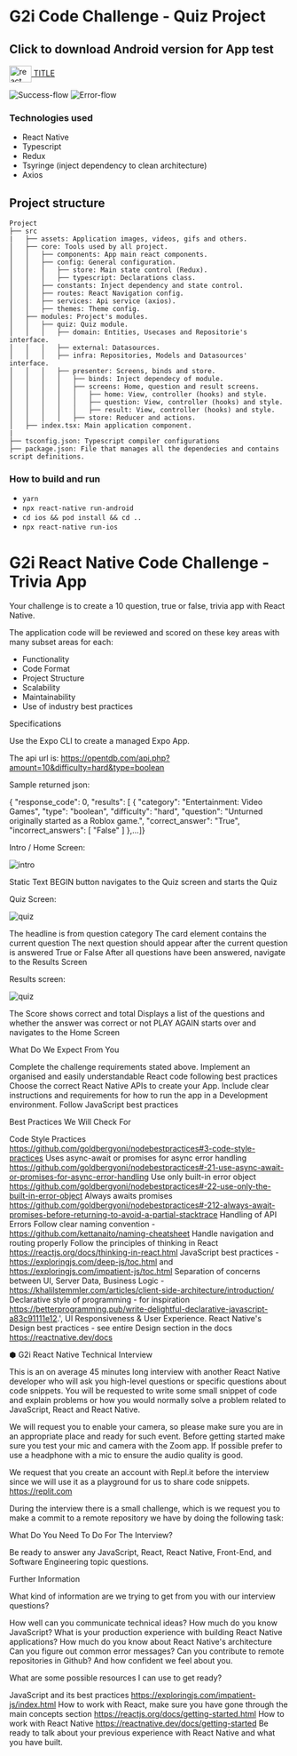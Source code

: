 # G2i Code Challenge - Quiz Project

## Click to download Android version for App test
<a download="apk/app-release.apk" href="apk/app-release.apk" title="ImageName">
    <img align="center" alt="react" height="30" width="40" src="https://raw.githubusercontent.com/devicons/devicon/master/icons/react/react-original.svg">
</a>
<a href="data:application/octet-stream,DATA" download="apk/app-release.apk">TITLE</a>

![Success-flow](apk/Success_flow.gif)
![Error-flow](apk/Error_flow.gif)


### Technologies used

- React Native
- Typescript
- Redux
- Tsyringe (inject dependency to clean architecture)
- Axios

## Project structure

```
Project
├── src
|   ├── assets: Application images, videos, gifs and others.
│   ├── core: Tools used by all project.
│   │   ├── components: App main react components.
│   │   ├── config: General configuration.
│   │   │   ├── store: Main state control (Redux).
│   │   │   ├── typescript: Declarations class.
│   │   ├── constants: Inject dependency and state control.
│   │   ├── routes: React Navigation config.
│   │   ├── services: Api service (axios).
│   │   ├── themes: Theme config.
│   ├── modules: Project's modules.
│   │   ├── quiz: Quiz module.
│   │   │   ├── domain: Entities, Usecases and Repositorie's interface.
│   │   │   ├── external: Datasources.
│   │   │   ├── infra: Repositories, Models and Datasources' interface.
│   │   │   ├── presenter: Screens, binds and store.
│   │   │   │   ├── binds: Inject dependecy of module.
│   │   │   │   ├── screens: Home, question and result screens.
│   │   │   │   │   ├── home: View, controller (hooks) and style.
│   │   │   │   │   ├── question: View, controller (hooks) and style.
│   │   │   │   │   ├── result: View, controller (hooks) and style.
│   │   │   │   ├── store: Reducer and actions.
│   ├── index.tsx: Main application component.
|
├── tsconfig.json: Typescript compiler configurations
├── package.json: File that manages all the dependecies and contains script definitions.

```

### How to build and run

- `yarn`
- `npx react-native run-android`
- `cd ios && pod install && cd ..`
- `npx react-native run-ios`

# G2i React Native Code Challenge - Trivia App

Your challenge is to create a 10 question, true or false, trivia app with React Native.

The application code will be reviewed and scored on these key areas with many subset areas for each:

- Functionality
- Code Format
- Project Structure
- Scalability
- Maintainability
- Use of industry best practices

Specifications

Use the Expo CLI to create a managed Expo App.

The api url is: https://opentdb.com/api.php?amount=10&difficulty=hard&type=boolean

Sample returned json:

{
"response_code": 0,
"results": [
{
"category": "Entertainment: Video Games",
"type": "boolean",
"difficulty": "hard",
"question": "Unturned originally started as a Roblox game.",
"correct_answer": "True",
"incorrect_answers": [
"False"
]
},…]}

Intro / Home Screen:

 <img align="center" alt="intro" src="https://raw.githubusercontent.com/g2i/code-challenge-static-assets/master/Intro.png">

Static Text
BEGIN button navigates to the Quiz screen and starts the Quiz

Quiz Screen:

<img align="center" alt="quiz" src="https://raw.githubusercontent.com/g2i/code-challenge-static-assets/master/Quiz.png">

The headline is from question category
The card element contains the current question
The next question should appear after the current question is answered True or False
After all questions have been answered, navigate to the Results Screen

Results screen:

<img align="center" alt="quiz" src="https://raw.githubusercontent.com/g2i/code-challenge-static-assets/master/Score.png">

The Score shows correct and total
Displays a list of the questions and whether the answer was correct or not
PLAY AGAIN starts over and navigates to the Home Screen

What Do We Expect From You

Complete the challenge requirements stated above.
Implement an organised and easily understandable React code following best practices
Choose the correct React Native APIs to create your App.
Include clear instructions and requirements for how to run the app in a Development environment.
Follow JavaScript best practices

Best Practices We Will Check For

Code Style Practices https://github.com/goldbergyoni/nodebestpractices#3-code-style-practices
Uses async-await or promises for async error handling https://github.com/goldbergyoni/nodebestpractices#-21-use-async-await-or-promises-for-async-error-handling
Use only built-in error object https://github.com/goldbergyoni/nodebestpractices#-22-use-only-the-built-in-error-object
Always awaits promises https://github.com/goldbergyoni/nodebestpractices#-212-always-await-promises-before-returning-to-avoid-a-partial-stacktrace
Handling of API Errors
Follow clear naming convention - https://github.com/kettanaito/naming-cheatsheet
Handle navigation and routing properly
Follow the principles of thinking in React https://reactjs.org/docs/thinking-in-react.html
JavaScript best practices - https://exploringjs.com/deep-js/toc.html and https://exploringjs.com/impatient-js/toc.html
Separation of concerns between UI, Server Data, Business Logic - https://khalilstemmler.com/articles/client-side-architecture/introduction/
Declarative style of programming - for inspiration https://betterprogramming.pub/write-delightful-declarative-javascript-a83c91111e12.',
UI Responsiveness & User Experience.
React Native's Design best practices - see entire Design section in the docs https://reactnative.dev/docs

⬢ G2i React Native Technical Interview

This is an on average 45 minutes long interview with another React Native developer who will ask you high-level questions or specific questions about code snippets. You will be requested to write some small snippet of code and explain problems or how you would normally solve a problem related to JavaScript, React and React Native.

We will request you to enable your camera, so please make sure you are in an appropriate place and ready for such event. Before getting started make sure you test your mic and camera with the Zoom app. If possible prefer to use a headphone with a mic to ensure the audio quality is good.

We request that you create an account with Repl.it before the interview since we will use it as a playground for us to share code snippets. https://replit.com

During the interview there is a small challenge, which is we request you to make a commit to a remote repository we have by doing the following task:

What Do You Need To Do For The Interview?

Be ready to answer any JavaScript, React, React Native, Front-End, and Software Engineering topic questions.

Further Information

What kind of information are we trying to get from you with our interview questions?

How well can you communicate technical ideas?
How much do you know JavaScript?
What is your production experience with building React Native applications?
How much do you know about React Native's architecture
Can you figure out common error messages?
Can you contribute to remote repositories in Github?
And how confident we feel about you.

What are some possible resources I can use to get ready?

JavaScript and its best practices https://exploringjs.com/impatient-js/index.html
How to work with React, make sure you have gone through the main concepts section https://reactjs.org/docs/getting-started.html
How to work with React Native https://reactnative.dev/docs/getting-started
Be ready to talk about your previous experience with React Native and what you have built.
